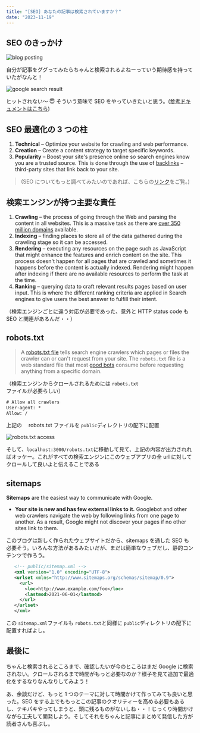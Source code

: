 ```yaml
---
title: "[SEO] あなたの記事は検索されていますか？"
date: "2023-11-19"
---
```


## SEO のきっかけ

![blog posting](/images/posts/blog-posting.png)

自分が記事をググってみたらちゃんと検索されるよねーっていう期待感を持っていたがなんと！

![google search result](/images/posts/google-search.png)

ヒットされない〜 😇 そういう意味で SEO をやっていきたいと思う。([参考ドキュメントはこちら](https://nextjs.org/learn-pages-router/seo/introduction-to-seo))

## SEO 最適化の 3 つの柱

1. **Technical** – Optimize your website for crawling and web performance.
2. **Creation** – Create a content strategy to target specific keywords.
3. **Popularity** – Boost your site's presence online so search engines know you are a trusted source. This is done through the use of [backlinks](https://moz.com/learn/seo/backlinks) – third-party sites that link back to your site.

> (SEO についてもっと調べてみたいのであれば、こちらの[リンク](https://learningseo.io/)をご覧。)

## 検索エンジンが持つ主要な責任

1. **Crawling** – the process of going through the Web and parsing the content in all websites. This is a massive task as there are [over 350 million domains](https://www.businesswire.com/news/home/20200528005832/en/Internet-Grows-to-366.8-Million-Domain-Name-Registrations-at-the-End-of-the-First-Quarter-of-2020) available.
2. **Indexing** – finding places to store all of the data gathered during the crawling stage so it can be accessed.
3. **Rendering** – executing any resources on the page such as JavaScript that might enhance the features and enrich content on the site. This process doesn't happen for all pages that are crawled and sometimes it happens before the content is actually indexed. Rendering might happen after indexing if there are no available resources to perform the task at the time.
4. **Ranking** – querying data to craft relevant results pages based on user input. This is where the different ranking criteria are applied in Search engines to give users the best answer to fulfill their intent.

（検索エンジンごとに違う対応が必要であった、意外と HTTP status code も SEO と関連があるんだ・・）

## robots.txt

> A [robots.txt file](https://developers.google.com/search/docs/advanced/robots/intro) tells search engine crawlers which pages or files the crawler can or can't request from your site. The `robots.txt` file is a web standard file that most [good bots](https://www.cloudflare.com/learning/bots/how-to-manage-good-bots) consume before requesting anything from a specific domain.

（検索エンジンからクロールされるためには `robots.txt`ファイルが必要らしい）

```txt
# Allow all crawlers
User-agent: *
Allow: /
```

上記の　 robots.txt ファイルを `public`ディレクトリの配下に配置

![robots.txt access](/images/posts/robots-file.png)

そして、`localhost:3000/robots.txt`に移動して見て、上記の内容が出力されればオッケー。これがすべての検索エンジンにこのウェブアプリの全 url に対してクロールして良いよと伝えることである

## sitemaps

**Sitemaps** are the easiest way to communicate with Google.

- **Your site is new and has few external links to it.** Googlebot and other web crawlers navigate the web by following links from one page to another. As a result, Google might not discover your pages if no other sites link to them.

このブログは新しく作られたウェブサイトだから、sitemaps を通した SEO も必要そう。いろんな方法があるみたいだが、まだは簡単なウェブだし、静的コンテンツで作ろう。

```xml
   <!-- public/sitemap.xml -->
   <xml version="1.0" encoding="UTF-8">
   <urlset xmlns="http://www.sitemaps.org/schemas/sitemap/0.9">
     <url>
       <loc>http://www.example.com/foo</loc>
       <lastmod>2021-06-01</lastmod>
     </url>
   </urlset>
   </xml>
```

この `sitemap.xml`ファイルも `robots.txt`と同様に `public`ディレクトリの配下に配置すればよし。

## 最後に

ちゃんと検索されるところまで、確認したいが今のところはまだ Google に検索されない。クロールされるまで時間がもっと必要なのか？様子を見て追加で最適化をするなりなんなりしてみよう！

あ、余談だけど、もっと 1 つのテーマに対して時間かけて作ってみても良いと思った。SEO をする上でももっとこの記事のクオリティーを高める必要もあるし、テキパキやってしまうと、頭に残るものがないしね・・！じっくり時間かけながら工夫して開発しよう。そしてそれをちゃんと記事にまとめて発信した方が読者さんも喜ぶし。
